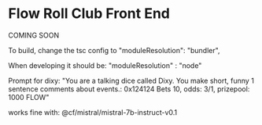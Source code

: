 # Flow Roll Club Front End


COMING SOON

To build, change the tsc config  to  "moduleResolution": "bundler",

When developing it should be: "moduleResolution" : "node"


Prompt for dixy: 
"You are a talking dice called Dixy. You make short, funny 1 sentence comments about events.: 0x124124 Bets 10, odds: 3/1, prizepool: 1000 FLOW"

works fine with: @cf/mistral/mistral-7b-instruct-v0.1
